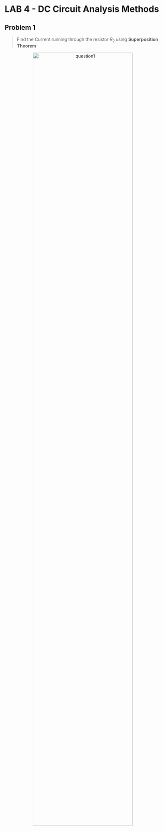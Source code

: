 # LAB 4 - DC Circuit Analysis Methods


## Problem 1


> Find the Current running through the resistor $R_2$ using **Superposition Theorem**


<p align="center">
  <IMG src="./assets/LAB_04/SCR_1_1.png" alt="question1" width=80%/>
</p>
